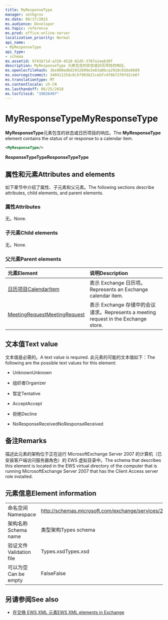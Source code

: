 ```yaml
---
title: MyResponseType
manager: sethgros
ms.date: 09/17/2015
ms.audience: Developer
ms.topic: reference
ms.prod: office-online-server
localization_priority: Normal
api_name:
- MyResponseType
api_type:
- schema
ms.assetid: 9741b71d-a310-4520-81d5-3787a1ee630f
description: MyResponseType 元素包含的状态或日历项目的响应。
ms.openlocfilehash: 3be900ed6d2932699e3e83a0bca2918c016eb689
ms.sourcegitcommit: 34041125dc8c5f993b21cebfc4f8b72f0fd2cb6f
ms.translationtype: MT
ms.contentlocale: zh-CN
ms.lasthandoff: 06/25/2018
ms.locfileid: "19826497"
---
```

# <a name="myresponsetype"></a><span data-ttu-id="448d1-103">MyResponseType</span><span class="sxs-lookup"><span data-stu-id="448d1-103">MyResponseType</span></span>

<span data-ttu-id="448d1-104">**MyResponseType**元素包含的状态或日历项目的响应。</span><span class="sxs-lookup"><span data-stu-id="448d1-104">The **MyResponseType** element contains the status of or response to a calendar item.</span></span> 
  
```xml
<MyResponseType/>
```

 <span data-ttu-id="448d1-105">**ResponseTypeType**</span><span class="sxs-lookup"><span data-stu-id="448d1-105">**ResponseTypeType**</span></span>
## <a name="attributes-and-elements"></a><span data-ttu-id="448d1-106">属性和元素</span><span class="sxs-lookup"><span data-stu-id="448d1-106">Attributes and elements</span></span>

<span data-ttu-id="448d1-107">如下章节中介绍了属性、子元素和父元素。</span><span class="sxs-lookup"><span data-stu-id="448d1-107">The following sections describe attributes, child elements, and parent elements.</span></span>
  
### <a name="attributes"></a><span data-ttu-id="448d1-108">属性</span><span class="sxs-lookup"><span data-stu-id="448d1-108">Attributes</span></span>

<span data-ttu-id="448d1-109">无。</span><span class="sxs-lookup"><span data-stu-id="448d1-109">None.</span></span>
  
### <a name="child-elements"></a><span data-ttu-id="448d1-110">子元素</span><span class="sxs-lookup"><span data-stu-id="448d1-110">Child elements</span></span>

<span data-ttu-id="448d1-111">无。</span><span class="sxs-lookup"><span data-stu-id="448d1-111">None.</span></span>
  
### <a name="parent-elements"></a><span data-ttu-id="448d1-112">父元素</span><span class="sxs-lookup"><span data-stu-id="448d1-112">Parent elements</span></span>

|<span data-ttu-id="448d1-113">**元素**</span><span class="sxs-lookup"><span data-stu-id="448d1-113">**Element**</span></span>|<span data-ttu-id="448d1-114">**说明**</span><span class="sxs-lookup"><span data-stu-id="448d1-114">**Description**</span></span>|
|:-----|:-----|
|[<span data-ttu-id="448d1-115">日历项目</span><span class="sxs-lookup"><span data-stu-id="448d1-115">CalendarItem</span></span>](calendaritem.md) <br/> |<span data-ttu-id="448d1-116">表示 Exchange 日历项。</span><span class="sxs-lookup"><span data-stu-id="448d1-116">Represents an Exchange calendar item.</span></span>  <br/> |
|[<span data-ttu-id="448d1-117">MeetingRequest</span><span class="sxs-lookup"><span data-stu-id="448d1-117">MeetingRequest</span></span>](meetingrequest.md) <br/> |<span data-ttu-id="448d1-118">表示 Exchange 存储中的会议请求。</span><span class="sxs-lookup"><span data-stu-id="448d1-118">Represents a meeting request in the Exchange store.</span></span>  <br/> |
   
## <a name="text-value"></a><span data-ttu-id="448d1-119">文本值</span><span class="sxs-lookup"><span data-stu-id="448d1-119">Text value</span></span>

<span data-ttu-id="448d1-120">文本值是必需的。</span><span class="sxs-lookup"><span data-stu-id="448d1-120">A text value is required.</span></span> <span data-ttu-id="448d1-121">此元素的可能的文本值如下：</span><span class="sxs-lookup"><span data-stu-id="448d1-121">The following are the possible text values for this element:</span></span>
  
- <span data-ttu-id="448d1-122">Unknown</span><span class="sxs-lookup"><span data-stu-id="448d1-122">Unknown</span></span>
    
- <span data-ttu-id="448d1-123">组织者</span><span class="sxs-lookup"><span data-stu-id="448d1-123">Organizer</span></span>
    
- <span data-ttu-id="448d1-124">暂定</span><span class="sxs-lookup"><span data-stu-id="448d1-124">Tentative</span></span>
    
- <span data-ttu-id="448d1-125">Accept</span><span class="sxs-lookup"><span data-stu-id="448d1-125">Accept</span></span>
    
- <span data-ttu-id="448d1-126">拒绝</span><span class="sxs-lookup"><span data-stu-id="448d1-126">Decline</span></span>
    
- <span data-ttu-id="448d1-127">NoResponseReceived</span><span class="sxs-lookup"><span data-stu-id="448d1-127">NoResponseReceived</span></span>
    
## <a name="remarks"></a><span data-ttu-id="448d1-128">备注</span><span class="sxs-lookup"><span data-stu-id="448d1-128">Remarks</span></span>

<span data-ttu-id="448d1-129">描述此元素的架构位于正在运行 MicrosoftExchange Server 2007 的计算机（已安装客户端访问服务器角色）的 EWS 虚拟目录中。</span><span class="sxs-lookup"><span data-stu-id="448d1-129">The schema that describes this element is located in the EWS virtual directory of the computer that is running MicrosoftExchange Server 2007 that has the Client Access server role installed.</span></span>
  
## <a name="element-information"></a><span data-ttu-id="448d1-130">元素信息</span><span class="sxs-lookup"><span data-stu-id="448d1-130">Element information</span></span>

|||
|:-----|:-----|
|<span data-ttu-id="448d1-131">命名空间</span><span class="sxs-lookup"><span data-stu-id="448d1-131">Namespace</span></span>  <br/> |http://schemas.microsoft.com/exchange/services/2006/types  <br/> |
|<span data-ttu-id="448d1-132">架构名称</span><span class="sxs-lookup"><span data-stu-id="448d1-132">Schema name</span></span>  <br/> |<span data-ttu-id="448d1-133">类型架构</span><span class="sxs-lookup"><span data-stu-id="448d1-133">Types schema</span></span>  <br/> |
|<span data-ttu-id="448d1-134">验证文件</span><span class="sxs-lookup"><span data-stu-id="448d1-134">Validation file</span></span>  <br/> |<span data-ttu-id="448d1-135">Types.xsd</span><span class="sxs-lookup"><span data-stu-id="448d1-135">Types.xsd</span></span>  <br/> |
|<span data-ttu-id="448d1-136">可以为空</span><span class="sxs-lookup"><span data-stu-id="448d1-136">Can be empty</span></span>  <br/> |<span data-ttu-id="448d1-137">False</span><span class="sxs-lookup"><span data-stu-id="448d1-137">False</span></span>  <br/> |
   
## <a name="see-also"></a><span data-ttu-id="448d1-138">另请参阅</span><span class="sxs-lookup"><span data-stu-id="448d1-138">See also</span></span>



- [<span data-ttu-id="448d1-139">在交换 EWS XML 元素</span><span class="sxs-lookup"><span data-stu-id="448d1-139">EWS XML elements in Exchange</span></span>](ews-xml-elements-in-exchange.md)

